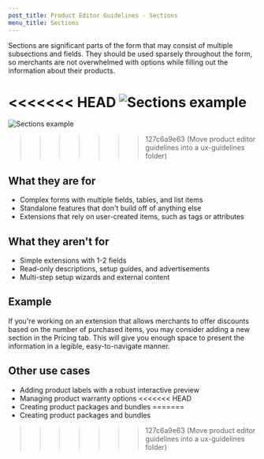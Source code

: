 ```yaml
---
post_title: Product Editor Guidelines - Sections
menu_title: Sections
---
```


Sections are significant parts of the form that may consist of multiple subsections and fields. They should be used sparsely throughout the form, so merchants are not overwhelmed with options while filling out the information about their products.

<<<<<<< HEAD
![Sections example](https://developer.woo.com/wp-content/uploads/2023/12/product-editor-ext-guidelines-sections.png)
=======
![Sections example](https://woo-docs-multi-com.go-vip.net/wp-content/uploads/2023/12/product-editor-ext-guidelines-sections.png)
>>>>>>> 127c6a9e63 (Move product editor guidelines into a ux-guidelines folder)

## What they are for

- Complex forms with multiple fields, tables, and list items
- Standalone features that don't build off of anything else
- Extensions that rely on user-created items, such as tags or attributes

## What they aren't for

- Simple extensions with 1-2 fields
- Read-only descriptions, setup guides, and advertisements
- Multi-step setup wizards and external content

## Example

If you're working on an extension that allows merchants to offer discounts based on the number of purchased items, you may consider adding a new section in the Pricing tab. This will give you enough space to present the information in a legible, easy-to-navigate manner.

## Other use cases

- Adding product labels with a robust interactive preview
- Managing product warranty options
<<<<<<< HEAD
- Creating product packages and bundles
=======
- Creating product packages and bundles
>>>>>>> 127c6a9e63 (Move product editor guidelines into a ux-guidelines folder)
